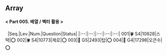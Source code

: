 ## Array
#### < Part 005. 배열 / 벡터 활용 >
&nbsp;
|Seq.|Lev.|Num.|Question|Status|
|:--:|:--:|:--:|:--:|:--:|
001|🍀 S4|10828|스택|:o:
002|🍀 S4|10773|제로|:o:
003|👑 G5|2493|탑|:o:
004|👑 G4|17298|오큰수|:o: